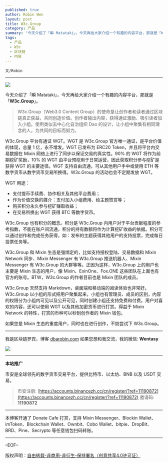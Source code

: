 ```yaml
---
published: true
author: Robin Wen
layout: post
title: W3c.Group
category: 产品
summary: "今天介绍了「瞬 Matataki」，今天再给大家介绍一个有趣的内容平台，那就是「W3c.Group」。W3c.Group 天然支持 Markdown，桌面端和移动端的阅读体验也非常好。W3c.Group 以小组的形式把用户聚集起来，小组也有管理员、成员的区别，内容的权限分为小组内可见以及公开可见，同时创建小组还支持免费和付费。用户对喜欢的内容，还可以使用 WGT 以及其他加密货币进行打赏。得益于 Mixin Network 的特性，打赏的币种可以秒到创作者的 Mixin 钱包。如果您是 Mixin 生态的重度用户，同时也在进行创作，不妨尝试下 W3c.Group。"
tags:
  - 产品
  - W3c
  - 区块链
  - 内容
---
```


`文/Robin`

***

![](https://cdn.dbarobin.com/qs7wpfi.png)

今天介绍了「瞬 Matataki」，今天再给大家介绍一个有趣的内容平台，那就是「**W3c.Group**」。

> W3c.Group（Web3.0 Content Group）的使命是让创作者和读者通过区块链真正获益，共同创造价值。创作者输出内容，获得通证激励、吸引读者加入小组。使用类似去中心化自治组织 Dao 的设计，让小组中聚集有相同理念的人，为共同的目标而努力。

W3c.Group 平台有通证 WGT。WGT 是 W3c.Group 官方唯一通证，是平台价值的体现，总量 1 亿，永不增发。WGT 已发布为 ERC20 Token，并且将平台内交易数据在 Mixin 网络上进行了同步以保证交易的真实性。90% 的 WGT 将作为前期挖矿奖励，10% 的 WGT 由平台预挖用于日常运营，因此获取积分参与挖矿是获得 WGT 的主要途径。WGT 支持自由流通，可从其他用户手中或使用 ETH 等数字货币从数字货币交易所换得。W3c.Group 的活动也会不定期发放 WGT。

WGT 用途：

* 支付提币手续费、协作相关及其他平台费用；
* 作为价值交换的媒介：支付加入小组费用、给主题赞赏等；
* 购买积分永久参与挖矿赚取收益；
* 在交易所换出 WGT 获得 BTC 等数字货币。

W3c.Group 也有积分的概念。积分是 W3c.Group 内用户对于平台贡献程度的参考指数，不能在账户间流通，积分的持有数额将作为计算挖矿收益的依据。积分可以通过创作和完成任务获得，如：发布的主题获得其他用户的支持投票，完成每日投票任务等。

W3c.Group 和 Mixin 生态是强绑定的，比如支持授权登陆、交易数据和 Mixin Network 同步、Mixin Messenger 有 W3c.Group 推送机器人、Mixin Messenger 有 W3c.Group 的大群等等。正因为这样，W3c.Group 上的用户也主要是 Mixin 生态的用户，像 Mixin、ExinOne、Fox.ONE 这些团队在上面也有官方的账号。BTW，W3c.Group 的作者目前也是 Mixin 团队的成员。

W3c.Group 天然支持 Markdown，桌面端和移动端的阅读体验也非常好。W3c.Group 以小组的形式把用户聚集起来，小组也有管理员、成员的区别，内容的权限分为小组内可见以及公开可见，同时创建小组还支持免费和付费。用户对喜欢的内容，还可以使用 WGT 以及其他加密货币进行打赏。得益于 Mixin Network 的特性，打赏的币种可以秒到创作者的 Mixin 钱包。

如果您是 Mixin 生态的重度用户，同时也在进行创作，不妨尝试下 W3c.Group。

***

我是区块链罗宾，博客 [dbarobin.com](https://dbarobin.com/)
如果您想和我交流，我的微信: **Wentasy**

![](https://cdn.dbarobin.com/v4yywe2.png)

***

**本站推广**

币安是全球领先的数字货币交易平台，提供比特币、以太坊、BNB 以及 USDT 交易。

> 币安注册: [https://accounts.binancezh.cc/cn/register/?ref=11190872](https://accounts.binancezh.cc/cn/register/?ref=11190872)
> 邀请码: **11190872**

***

本博客开通了 Donate Cafe 打赏，支持 Mixin Messenger、Blockin Wallet、imToken、Blockchain Wallet、Ownbit、Cobo Wallet、bitpie、DropBit、BRD、Pine、Secrypto 等任意钱包扫码转账。

<center>
    <div class="--donate-button"
         data-button-id="f8b9df0d-af9a-460d-8258-d3f435445075"
    ></div>
</center>

***

–EOF–

版权声明：[自由转载-非商用-非衍生-保持署名（创意共享4.0许可证）](http://creativecommons.org/licenses/by-nc-nd/4.0/deed.zh)